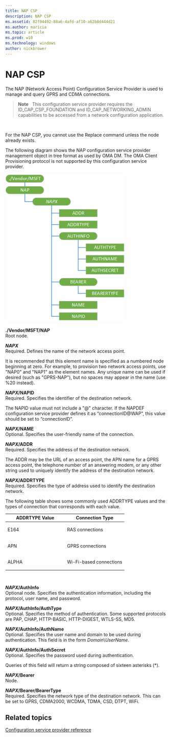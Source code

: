 ```yaml
---
title: NAP CSP
description: NAP CSP
ms.assetid: 82f04492-88a6-4afd-af10-a62b8d444d21
ms.author: maricia
ms.topic: article
ms.prod: w10
ms.technology: windows
author: nickbrower
---
```


# NAP CSP


The NAP (Network Access Point) Configuration Service Provider is used to manage and query GPRS and CDMA connections.

> **Note**   This configuration service provider requires the ID\_CAP\_CSP\_FOUNDATION and ID\_CAP\_NETWORKING\_ADMIN capabilities to be accessed from a network configuration application.

 

For the NAP CSP, you cannot use the Replace command unless the node already exists.

The following diagram shows the NAP configuration service provider management object in tree format as used by OMA DM. The OMA Client Provisioning protocol is not supported by this configuration service provider.

![nap csp (dm)](images/provisioning-csp-nap.png)

<a href="" id="--vendor-msft-nap"></a>**./Vendor/MSFT/NAP**  
Root node.

<a href="" id="napx"></a>***NAPX***  
Required. Defines the name of the network access point.

It is recommended that this element name is specified as a numbered node beginning at zero. For example, to provision two network access points, use "NAP0" and "NAP1" as the element names. Any unique name can be used if desired (such as "GPRS-NAP"), but no spaces may appear in the name (use %20 instead).

<a href="" id="napx-napid"></a>***NAPX*/NAPID**  
Required. Specifies the identifier of the destination network.

The NAPID value must not include a "@" character. If the NAPDEF configuration service provider defines it as “connectionID@WAP”, this value should be set to “connectionID”.

<a href="" id="napx-name"></a>***NAPX*/NAME**  
Optional. Specifies the user-friendly name of the connection.

<a href="" id="napx-addr"></a>***NAPX*/ADDR**  
Required. Specifies the address of the destination network.

The ADDR may be the URL of an access point, the APN name for a GPRS access point, the telephone number of an answering modem, or any other string used to uniquely identify the address of the destination network.

<a href="" id="napx-addrtype"></a>***NAPX*/ADDRTYPE**  
Required. Specifies the type of address used to identify the destination network.

The following table shows some commonly used ADDRTYPE values and the types of connection that corresponds with each value.

<table>
<colgroup>
<col width="50%" />
<col width="50%" />
</colgroup>
<thead>
<tr class="header">
<th>ADDRTYPE Value</th>
<th>Connection Type</th>
</tr>
</thead>
<tbody>
<tr class="odd">
<td><p>E164</p></td>
<td><p>RAS connections</p></td>
</tr>
<tr class="even">
<td><p>APN</p></td>
<td><p>GPRS connections</p></td>
</tr>
<tr class="odd">
<td><p>ALPHA</p></td>
<td><p>Wi-Fi-based connections</p></td>
</tr>
</tbody>
</table>

 

<a href="" id="napx-authinfo"></a>***NAPX*/AuthInfo**  
Optional node. Specifies the authentication information, including the protocol, user name, and password.

<a href="" id="napx-authinfo-authtype"></a>***NAPX*/AuthInfo/AuthType**  
Optional. Specifies the method of authentication. Some supported protocols are PAP, CHAP, HTTP-BASIC, HTTP-DIGEST, WTLS-SS, MD5.

<a href="" id="napx-authinfo-authname"></a>***NAPX*/AuthInfo/AuthName**  
Optional. Specifies the user name and domain to be used during authentication. This field is in the form *Domain*\\*UserName*.

<a href="" id="napx-authinfo-authsecret"></a>***NAPX*/AuthInfo/AuthSecret**  
Optional. Specifies the password used during authentication.

Queries of this field will return a string composed of sixteen asterisks (\*).

<a href="" id="napx-bearer"></a>***NAPX*/Bearer**  
Node.

<a href="" id="napx-bearer-bearertype"></a>***NAPX*/Bearer/BearerType**  
Required. Specifies the network type of the destination network. This can be set to GPRS, CDMA2000, WCDMA, TDMA, CSD, DTPT, WiFi.

## Related topics


[Configuration service provider reference](configuration-service-provider-reference.md)

 

 






